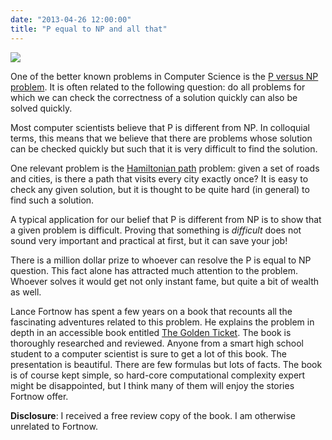 ```yaml
---
date: "2013-04-26 12:00:00"
title: "P equal to NP and all that"
---
```



<a href="https://www.amazon.com/The-Golden-Ticket-Search-Impossible/dp/0691156492/"><img decoding="async" src="http://press.princeton.edu/images/j9937.gif" /></a>

One of the better known problems in Computer Science is the [P versus NP problem](https://en.wikipedia.org/wiki/P_versus_NP_problem). It is often related to the following question: do all problems for which we can check the correctness of a solution quickly can also be solved quickly.

Most computer scientists believe that P is different from NP. In colloquial terms, this means that we believe that there are problems whose solution can be checked quickly but such that it is very difficult to find the solution.

One relevant problem is the [Hamiltonian path](https://en.wikipedia.org/wiki/Hamiltonian_cycle) problem: given a set of roads and cities, is there a path that visits every city exactly once? It is easy to check any given solution, but it is thought to be quite hard (in general) to find such a solution.

A typical application for our belief that P is different from NP is to show that a given problem is difficult. Proving that something is _difficult_ does not sound very important and practical at first, but it can save your job! 

There is a million dollar prize to whoever can resolve the P is equal to NP question. This fact alone has attracted much attention to the problem. Whoever solves it would get not only instant fame, but quite a bit of wealth as well.

Lance Fortnow has spent a few years on a book that recounts all the fascinating adventures related to this problem. He explains the problem in depth in an accessible book entitled [The Golden Ticket](https://www.amazon.com/The-Golden-Ticket-Search-Impossible/dp/0691156492/). The book is thoroughly researched and reviewed. Anyone from a smart high school student to a computer scientist is sure to get a lot of this book. The presentation is beautiful. There are few formulas but lots of facts. The book is of course kept simple, so hard-core computational complexity expert might be disappointed, but I think many of them will enjoy the stories Fortnow offer.

__Disclosure__: I received a free review copy of the book. I am otherwise unrelated to Fortnow.

